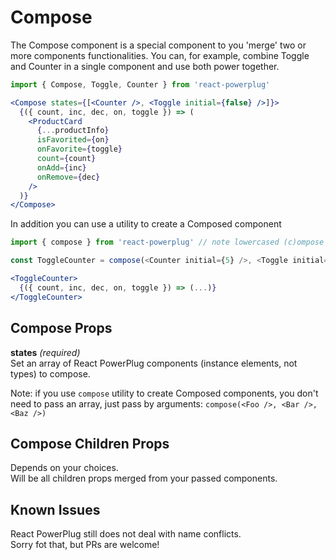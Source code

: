 # Compose

The Compose component is a special component to you 'merge' two or more components functionalities. You can, for example, combine Toggle and Counter in a single component and use both power together.

```js
import { Compose, Toggle, Counter } from 'react-powerplug'
``` 

```jsx
<Compose states={[<Counter />, <Toggle initial={false} />]}>
  {({ count, inc, dec, on, toggle }) => (
    <ProductCard
      {...productInfo}
      isFavorited={on}
      onFavorite={toggle}
      count={count}
      onAdd={inc}
      onRemove={dec}
    />
  )}
</Compose>
``` 

In addition you can use a utility to create a Composed component

```js
import { compose } from 'react-powerplug' // note lowercased (c)ompose

const ToggleCounter = compose(<Counter initial={5} />, <Toggle initial={false} />)
```

```jsx
<ToggleCounter>
  {({ count, inc, dec, on, toggle }) => (...)}
</ToggleCounter>
```


## Compose Props

**states** *(required)*  
Set an array of React PowerPlug components (instance elements, not types) to compose.  

Note: if you use `compose` utility to create Composed components, you don't
need to pass an array, just pass by arguments: `compose(<Foo />, <Bar />, <Baz />)`

## Compose Children Props

Depends on your choices.  
Will be all children props merged from your passed components.

## Known Issues

React PowerPlug still does not deal with name conflicts.  
Sorry fot that, but PRs are welcome!
